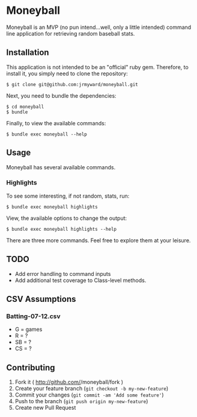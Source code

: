 # Moneyball

Moneyball is an MVP (no pun intend...well, only a little intended) command line application
for retrieving random baseball stats.

## Installation

This application is not intended to be an "official" ruby gem. Therefore, to install it, you
simply need to clone the repository:

    $ git clone git@github.com:jrmyward/moneyball.git


Next, you need to bundle the dependencies:

    $ cd moneyball
    $ bundle

Finally, to view the available commands:

    $ bundle exec moneyball --help

## Usage

Moneyball has several available commands.

### Highlights

To see some interesting, if not random, stats, run:

    $ bundle exec moneyball highlights

View, the available options to change the output:

    $ bundle exec moneyball highlights --help

There are three more commands. Feel free to explore them at your leisure.


## TODO
* Add error handling to command inputs
* Add additional test coverage to Class-level methods.

## CSV Assumptions
### Batting-07-12.csv
* G = games
* R = ?
* SB = ?
* CS = ?

## Contributing

1. Fork it ( http://github.com/<my-github-username>/moneyball/fork )
2. Create your feature branch (`git checkout -b my-new-feature`)
3. Commit your changes (`git commit -am 'Add some feature'`)
4. Push to the branch (`git push origin my-new-feature`)
5. Create new Pull Request

